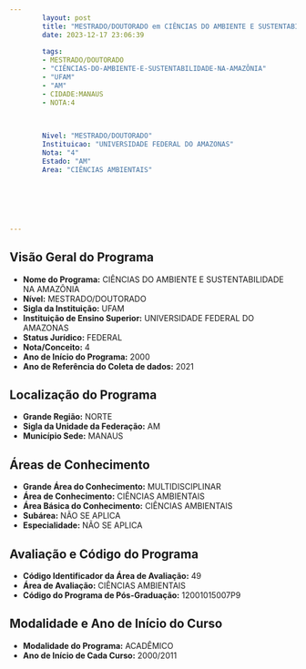 ```yaml
---
        layout: post
        title: "MESTRADO/DOUTORADO em CIÊNCIAS DO AMBIENTE E SUSTENTABILIDADE NA AMAZÔNIA na UFAM  "
        date: 2023-12-17 23:06:39
     
        tags:
        - MESTRADO/DOUTORADO
        - "CIÊNCIAS-DO-AMBIENTE-E-SUSTENTABILIDADE-NA-AMAZÔNIA"
        - "UFAM"
        - "AM"
        - CIDADE:MANAUS
        - NOTA:4
        
       

        Nivel: "MESTRADO/DOUTORADO"
        Instituicao: "UNIVERSIDADE FEDERAL DO AMAZONAS"
        Nota: "4"
        Estado: "AM"
        Area: "CIÊNCIAS AMBIENTAIS"
        
        
        
        
        
        
---
```

## Visão Geral do Programa
- **Nome do Programa:** CIÊNCIAS DO AMBIENTE E SUSTENTABILIDADE NA AMAZÔNIA
- **Nível:** MESTRADO/DOUTORADO
- **Sigla da Instituição:** UFAM
- **Instituição de Ensino Superior:** UNIVERSIDADE FEDERAL DO AMAZONAS
- **Status Jurídico:** FEDERAL
- **Nota/Conceito:** 4
- **Ano de Início do Programa:** 2000
- **Ano de Referência do Coleta de dados:** 2021

## Localização do Programa
- **Grande Região:** NORTE
- **Sigla da Unidade da Federação:** AM
- **Município Sede:** MANAUS

## Áreas de Conhecimento
- **Grande Área do Conhecimento:** MULTIDISCIPLINAR
- **Área de Conhecimento:** CIÊNCIAS AMBIENTAIS
- **Área Básica do Conhecimento:** CIÊNCIAS AMBIENTAIS
- **Subárea:** NÃO SE APLICA
- **Especialidade:** NÃO SE APLICA

## Avaliação e Código do Programa
- **Código Identificador da Área de Avaliação:** 49
- **Área de Avaliação:** CIÊNCIAS AMBIENTAIS
- **Código do Programa de Pós-Graduação:** 12001015007P9


## Modalidade e Ano de Início do Curso
- **Modalidade do Programa:** ACADÊMICO
- **Ano de Início de Cada Curso:** 2000/2011
